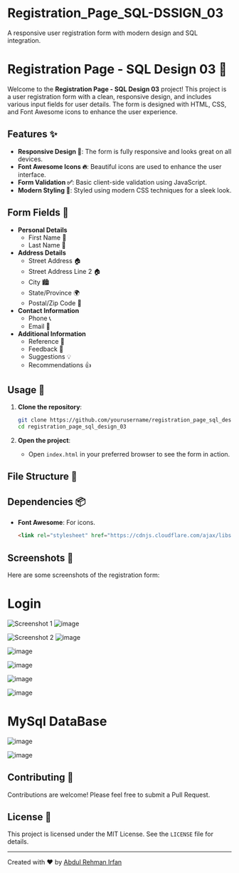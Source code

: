 # Registration_Page_SQL-DSSIGN_03
A responsive user registration form with modern design and SQL integration.

# Registration Page - SQL Design 03 🌟

Welcome to the **Registration Page - SQL Design 03** project! This project is a user registration form with a clean, responsive design, and includes various input fields for user details. The form is designed with HTML, CSS, and Font Awesome icons to enhance the user experience.

## Features ✨

- **Responsive Design 📱**: The form is fully responsive and looks great on all devices.
- **Font Awesome Icons 🔥**: Beautiful icons are used to enhance the user interface.
- **Form Validation ✅**: Basic client-side validation using JavaScript.
- **Modern Styling 🎨**: Styled using modern CSS techniques for a sleek look.

## Form Fields 📝

- **Personal Details**
  - First Name 👤
  - Last Name 👤
- **Address Details**
  - Street Address 🏠
  - Street Address Line 2 🏠
  - City 🏙️
  - State/Province 🌍
  - Postal/Zip Code 📮
- **Contact Information**
  - Phone 📞
  - Email 📧
- **Additional Information**
  - Reference 👥
  - Feedback 💬
  - Suggestions 💡
  - Recommendations 👍

## Usage 🚀

1. **Clone the repository**:
    ```bash
    git clone https://github.com/yourusername/registration_page_sql_design_03.git
    cd registration_page_sql_design_03
    ```

2. **Open the project**:
    - Open `index.html` in your preferred browser to see the form in action.

## File Structure 📂


## Dependencies 📦

- **Font Awesome**: For icons.
    ```html
    <link rel="stylesheet" href="https://cdnjs.cloudflare.com/ajax/libs/font-awesome/5.15.2/css/all.min.css"/>
    ```

## Screenshots 📸

Here are some screenshots of the registration form:
# Login
![Screenshot 1](path_to_screenshot1.png)
![image](https://github.com/ARIBFIB/Registration_Page_SQL-DSSIGN_03/assets/125716994/64b8f828-e10c-45ac-ab31-6c9ae77683f5)

![Screenshot 2](path_to_screenshot2.png)
![image](https://github.com/ARIBFIB/Registration_Page_SQL-DSSIGN_03/assets/125716994/7c549a1e-9f7b-4bcd-9212-5f493fcee0b2)

![image](https://github.com/ARIBFIB/Registration_Page_SQL-DSSIGN_03/assets/125716994/97375343-f42f-409c-9cd8-e47d186ddb33)

![image](https://github.com/ARIBFIB/Registration_Page_SQL-DSSIGN_03/assets/125716994/41db2e6f-583f-4a00-9a75-8523118d2b58)

![image](https://github.com/ARIBFIB/Registration_Page_SQL-DSSIGN_03/assets/125716994/7a940da3-89ec-4021-acc2-fc2b4c3414eb)

![image](https://github.com/ARIBFIB/Registration_Page_SQL-DSSIGN_03/assets/125716994/4661be1b-94dc-4a32-bb84-230301c18b41)

# MySql DataBase
![image](https://github.com/ARIBFIB/Registration_Page_SQL-DSSIGN_03/assets/125716994/cd6abc37-57bb-4b55-8f11-7c6536a463f6)

![image](https://github.com/ARIBFIB/Registration_Page_SQL-DSSIGN_03/assets/125716994/232382d5-21c1-4f22-a11f-1cffb04f0c3a)

## Contributing 🤝

Contributions are welcome! Please feel free to submit a Pull Request.

## License 📄

This project is licensed under the MIT License. See the `LICENSE` file for details.

---

Created with ❤️ by [Abdul Rehman Irfan](https://github.com/ARIBFIB)
